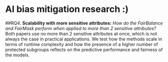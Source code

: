 # AI bias mitigation research :)
##RQ4. **Scalability with more sensitive attributes:** 
*How do the FairBalance and FairMask perform when applied to more than 2 sensitive attributes?* 
Both papers use no more than 2 sensitive attributes at once, which is not always the case in practical applications. We test how the methods scale in terms of runtime complexity and how the presence of a higher number of protected subgroups reflects on the predictive performance and fairness of the models.
